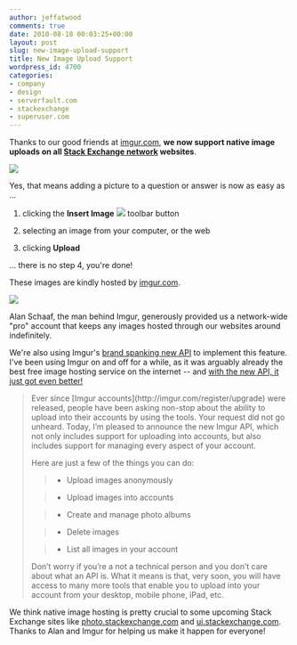```yaml
---
author: jeffatwood
comments: true
date: 2010-08-18 00:03:25+00:00
layout: post
slug: new-image-upload-support
title: New Image Upload Support
wordpress_id: 4700
categories:
- company
- design
- serverfault.com
- stackexchange
- superuser.com
---
```



Thanks to our good friends at [imgur.com](http://imgur.com/), **we now support native image uploads on all [Stack Exchange network](http://stackexchange.com) websites**. 



![](http://blog.stackoverflow.com/wp-content/uploads/native-image-uploads-imgur.png)



Yes, that means adding a picture to a question or answer is now as easy as ...







  1. clicking the **Insert Image** ![](http://blog.stackoverflow.com/wp-content/uploads/insert-image-button.png) toolbar button 

  2. selecting an image from your computer, or the web

  3. clicking **Upload**




... there is no step 4, you're done!



These images are kindly hosted by [imgur.com](http://imgur.com/).



[![](http://blog.stackoverflow.com/wp-content/uploads/imgur-logo.png)](http://imgur.com/)



Alan Schaaf, the man behind Imgur, generously provided us a network-wide "pro" account that keeps any images hosted through our websites around indefinitely.



We're also using Imgur's [brand spanking new API](http://api.imgur.com/) to implement this feature. I've been using Imgur on and off for a while, as it was arguably already the best free image hosting service on the internet -- and [with the new API, it just got even better!](http://imgur.com/blog/2010/08/17/the-most-requested-feature-of-all-time-has-arrived/)





<blockquote>
Ever since [Imgur accounts](http://imgur.com/register/upgrade) were released, people have been asking non-stop about the ability to upload into their accounts by using the tools. Your request did not go unheard. Today, I’m pleased to announce the new Imgur API, which not only includes support for uploading into accounts, but also includes support for managing every aspect of your account. 

> 
> 
Here are just a few of the things you can do:

> 
> 

> 
> 

>   * Upload images anonymously

>   * Upload images into accounts

>   * Create and manage photo albums

>   * Delete images

>   * List all images in your account


> 
> 
Don’t worry if you’re a not a technical person and you don’t care about what an API is. What it means is that, very soon, you will have access to many more tools that enable you to upload into your account from your desktop, mobile phone, iPad, etc.
</blockquote>








We think native image hosting is pretty crucial to some upcoming Stack Exchange sites like [photo.stackexchange.com](http://photo.stackexchange.com) and [ui.stackexchange.com](http://ui.stackexchange.com). Thanks to Alan and Imgur for helping us make it happen for everyone!

